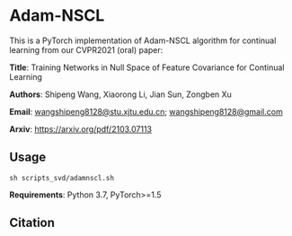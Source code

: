 # Adam-NSCL
This is a PyTorch implementation of Adam-NSCL algorithm for continual learning from our CVPR2021 (oral) paper:

**Title**: Training Networks in Null Space of Feature Covariance for Continual Learning

**Authors**: Shipeng Wang, Xiaorong Li, Jian Sun, Zongben Xu

**Email**: wangshipeng8128@stu.xjtu.edu.cn; wangshipeng8128@gmail.com

**Arxiv**: https://arxiv.org/pdf/2103.07113

Usage
-

```
sh scripts_svd/adamnscl.sh
```

**Requirements**: Python 3.7, PyTorch>=1.5

Citation
-
